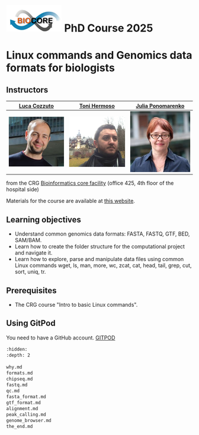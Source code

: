 # ![logo](https://raw.githubusercontent.com/CRG-CNAG/BioCoreMiscOpen/master/logo/biocore-logo_small.png) PhD Course 2025

# Linux commands and Genomics data formats for biologists

## Instructors

|                                 [Luca Cozzuto](mailto:luca.cozzuto@crg.eu)                                 |                                 [Toni Hermoso](mailto:toni.hermoso@crg.eu)                                 |                               [Julia Ponomarenko](mailto:julia.ponomarenko@crg.eu)                                |
| :--------------------------------------------------------------------------------------------------------: | :--------------------------------------------------------------------------------------------------------: | :---------------------------------------------------------------------------------------------------------------: |
| <a href="https://biocore.crg.eu/wiki/User:Lcozzuto"><img src="images/pics/lcozzuto.jpg" width="200"/> </a> | <a href="https://biocore.crg.eu/wiki/User:Thermoso"><img src="images/pics/thermoso.jpg" width="200"/> </a> | <a href="https://biocore.crg.eu/wiki/User:Jponomarenko"><img src="images/pics/ponomarenko.jpg" width="200"/> </a> |

from the CRG [Bioinformatics core facility](https://biocore.crg.eu/) (office 425, 4th floor of the hospital side)

Materials for the course are available at [this website](https://biocorecrg.github.io/PhD_course_genomics_format/).

## Learning objectives

- Understand common genomics data formats: FASTA, FASTQ, GTF, BED, SAM/BAM.
- Learn how to create the folder structure for the computational project and navigate it.
- Learn how to explore, parse and manipulate data files using common Linux commands wget, ls, man, more, wc, zcat, cat, head, tail, grep, cut, sort, uniq, tr.

## Prerequisites

- The CRG course "Intro to basic Linux commands".

## Using GitPod

You need to have a GitHub account.
[GITPOD](https://gitpod.io/#https://github.com/biocorecrg/PhD_course_genomics_format)

```{toctree}
:hidden:
:depth: 2

why.md
formats.md
chipseq.md
fastq.md
qc.md
fasta_format.md
gtf_format.md
alignment.md
peak_calling.md
genome_browser.md
the_end.md

```

